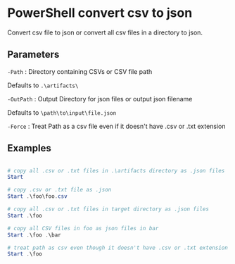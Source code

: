 # PowerShell convert csv to json

Convert csv file to json or convert all csv files in a directory to json.

## Parameters

`-Path`
: Directory containing CSVs or CSV file path

Defaults to `.\artifacts\`

`-OutPath`
: Output Directory for json files or output json filename

Defaults to `\path\to\input\file.json`

`-Force`
: Treat Path as a csv file even if it doesn't have .csv or .txt extension

## Examples

```ps1

# copy all .csv or .txt files in .\artifacts directory as .json files
Start

# copy .csv or .txt file as .json
Start .\foo\foo.csv

# copy all .csv or .txt files in target directory as .json files
Start .\foo

# copy all CSV files in foo as json files in bar
Start .\foo .\bar

# treat path as csv even though it doesn't have .csv or .txt extension
Start .\foo
```
